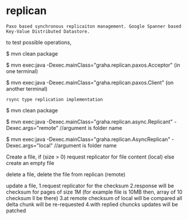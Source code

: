 replican
========

    Paxo based synchronous replicaiton management. Google Spanner based Key-Value Distributed Datastore. 


to test possible operations,

$ mvn clean package

$ mvn exec:java -Dexec.mainClass="graha.replican.paxos.Acceptor" (in one terminal)

$ mvn exec:java -Dexec.mainClass="graha.replican.paxos.Client" (on another terminal)



    rsync type replication implementation
    
$ mvn clean package

$ mvn exec:java -Dexec.mainClass="graha.replican.async.Replicant" -Dexec.args="remote" //argument is folder name
 
$ mvn exec:java -Dexec.mainClass="graha.replican.AsyncReplican" -Dexec.args="local"    //argument is folder name


Create a file,
    if (size > 0)
        request replicator for file content (local)
    else
        create an empty file
        
delete a file,
    delete the file from replican (remote)
    

update a file,
    1.request replicator for the checksum
    2.response will be checksum for pages of size 1M (for example file is 10MB then, array of 10 checksum ll be there)
    3.at remote checksum of local will be compared all delta chunk will be re-requested
    4.with replied chuncks updates will be patched 
    
    
